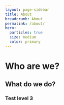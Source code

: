 ```yaml
---
layout: page-sidebar
title: About
breadcrumb: About
permalink: /about/
hero:
  particles: true
  size: medium
  color: primary
---
```


# Who are we?

## What do we do?

### Test level 3